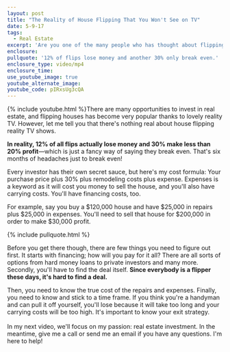 ```yaml
---
layout: post
title: "The Reality of House Flipping That You Won't See on TV"
date: 5-9-17
tags:
  - Real Estate
excerpt: 'Are you one of the many people who has thought about flipping a house? It can be a good way to make money, but the reality of it all is nothing like what you see on TV.'
enclosure:
pullquote: '12% of flips lose money and another 30% only break even.'
enclosure_type: video/mp4
enclosure_time:
use_youtube_image: true
youtube_alternate_image:
youtube_code: pIRxsUg3cQA
---
```



{% include youtube.html %}There are many opportunities to invest in real estate, and flipping houses has become very popular thanks to lovely reality TV. However, let me tell you that there's nothing real about house flipping reality TV shows.&nbsp;

**In reality, 12% of all flips actually lose money and 30% make less than 20% profit**—which is just a fancy way of saying they break even. That's six months of headaches just to break even!

Every investor has their own secret sauce, but here's my cost formula: Your purchase price plus 30% plus remodeling costs plus expense. Expenses is a keyword as it will cost you money to sell the house, and you'll also have carrying costs. You'll have financing costs, too.

For example, say you buy a $120,000 house and have $25,000 in repairs plus $25,000 in expenses. You'll need to sell that house for $200,000 in order to make $30,000 profit.&nbsp;

{% include pullquote.html %}

Before you get there though, there are few things you need to figure out first. It starts with financing; how will you pay for it all? There are all sorts of options from hard money loans to private investors and many more. Secondly, you'll have to find the deal itself. **Since everybody is a flipper these days, it's hard to find a deal.**

Then, you need to know the true cost of the repairs and expenses. Finally, you need to know and stick to a time frame. If you think you're a handyman and can pull it off yourself, you'll lose because it will take too long and your carrying costs will be too high. It's important to know your exit strategy.
<br>
<br>In my next video, we'll focus on my passion: real estate investment. In the meantime, give me a call or send me an email if you have any questions. I'm here to help!